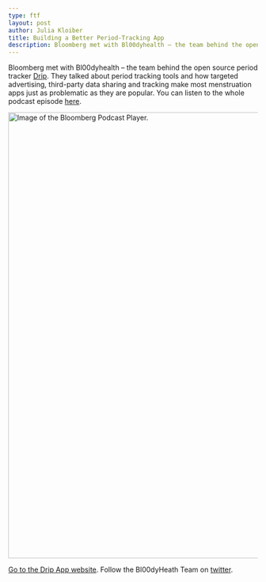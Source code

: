 ```yaml
---
type: ftf
layout: post
author: Julia Kloiber
title: Building a Better Period-Tracking App
description: Bloomberg met with Bl00dyhealth – the team behind the open source period tracker
---
```


Bloomberg met with Bl00dyhealth – the team behind the open source period tracker <a href="https://bloodyhealth.gitlab.io/">Drip</a>. 
They talked about period tracking tools and how targeted advertising, third-party data sharing and tracking make most menstruation apps just as problematic as they are popular.
You can listen to the whole podcast episode <a href="https://www.bloomberg.com/news/audio/2019-04-10/building-a-better-period-tracking-app-podcast">here</a>.

<a href="https://www.bloomberg.com/news/audio/2019-04-10/building-a-better-period-tracking-app-podcast"><img src="/assets/img/blog/drip_podcast.png" alt="Image of the Bloomberg Podcast Player." style="width: 900px"></a>







<a href="https://bloodyhealth.gitlab.io/" target="_blank">Go to the Drip App website</a>.
Follow the Bl00dyHeath Team on <a href="https://twitter.com/bl00dyhealth">twitter</a>.
